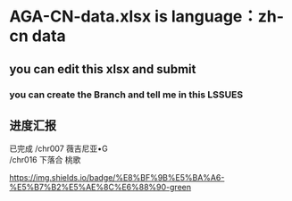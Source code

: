 # AGA-CN-data.xlsx is language：zh-cn data
## you can edit this xlsx and submit

### you can create the Branch and tell me in this LSSUES

## 进度汇报
已完成
/chr007	薇吉尼亚•G  
/chr016	下落合 桃歌

https://img.shields.io/badge/%E8%BF%9B%E5%BA%A6-%E5%B7%B2%E5%AE%8C%E6%88%90-green
